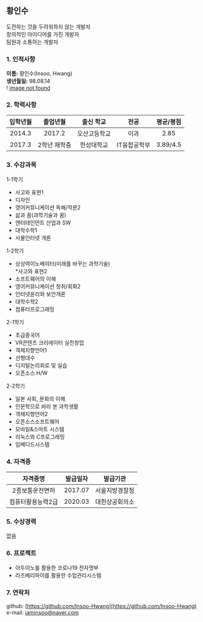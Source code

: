 ## 황인수  
도전하는 것을 두려워하지 않는 개발자  
창의적인 아이디어를 가진 개발자  
팀원과 소통하는 개발자  
### 1. 인적사항  
**이름:** 황인수(Insoo, Hwang)  
**생년월일:** 98.08.14  
! [image not found][product-profile]  

### 2. 학력사항
|입학년월|졸업년월|출신 학교|전공|평균/평점|
|  :--:  |  :--:  |  :--:  |  :--:  |  :--:  |
|2014.3|2017.2|오산고등학교|이과|2.85|
|2017.3|2학년 재학중|한성대학교|IT융합공학부|3.89/4.5|

### 3. 수강과목
1-1학기  
* 사고와 표현1  
* 디자인  
* 영어커뮤니케이션 독해/작문2  
* 삶과 꿈(과학기술과 꿈)  
* 엔터테인먼트 산업과 SW  
* 대학수학1  
* 사물인터넷 개론  

1-2학기  
* 상상력이노베이터(미래를 바꾸는 과학기술)  
 *사고와 표현2  
* 소프트웨어의 이해  
* 영어커뮤니케이션 청취/회화2  
* 인터넷윤리와 보안개론  
* 대학수학2  
* 컴퓨터프로그래밍  

2-1학기  
* 초급중국어  
* VR콘텐츠 크리에이터 실전창업  
* 객체지향언어1  
* 선형대수  
* 디지털논리회로 및 실습  
* 오픈소스 H/W  

2-2학기  
* 일본 사회, 문화의 이해  
* 인문학으로 바라 본 과학생활  
* 객체지향언어2  
* 오픈소스소프트웨어  
* 모바일&스마트 시스템  
* 리눅스와 C프로그래밍  
* 임베디드시스템  

### 4. 자격증
|자격증명|발급일자|발급기관|
|  :--:  |  :--:  |  :--:  |
|2종보통운전면허|2017.07|서울지방경찰청|
|컴퓨터활용능력2급|2020.03|대한상공회의소|

### 5. 수상경력
없음

### 6. 프로젝트
* 아두이노를 활용한 코로나19 전자명부  
* 라즈베리파이를 활용한 수업관리시스템  

### 7. 연락처
github: [https://github.com/Insoo-Hwang](https://github.com/Insoo-Hwang)  
e-mail: [iaminsoo@naver.com](iaminsoo@naver.com)

[product-profile]: /profile.jpg
